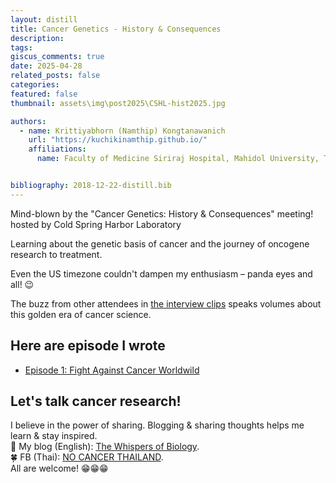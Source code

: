 ```yaml
---
layout: distill
title: Cancer Genetics - History & Consequences 
description: 
tags: 
giscus_comments: true
date: 2025-04-28
related_posts: false
categories: 
featured: false
thumbnail: assets\img\post2025\CSHL-hist2025.jpg

authors:
  - name: Krittiyabhorn (Namthip) Kongtanawanich
    url: "https://kuchikinamthip.github.io/"
    affiliations:
      name: Faculty of Medicine Siriraj Hospital, Mahidol University, Thailand


bibliography: 2018-12-22-distill.bib
---
```


Mind-blown by the "Cancer Genetics: History & Consequences" meeting!
hosted by Cold Spring Harbor Laboratory 

Learning about the genetic basis of cancer and the journey of oncogene research to treatment.

Even the US timezone couldn't dampen my enthusiasm – panda eyes and all! 😉

The buzz from other attendees in [the interview clips](https://www.youtube.com/watch?si=TTewb89yFdHivd3e&v=G3OeGiZZTWM&feature=youtu.be) speaks volumes about this golden era of cancer science.

## Here are episode I wrote
- [Episode 1: Fight Against Cancer Worldwild](https://thewhispersofbiology.blogspot.com/2025/04/fight-against-cancer-1932.html)

## Let's talk cancer research! 
I believe in the power of sharing. Blogging & sharing thoughts helps me learn & stay inspired. \
🌸 My blog (English): [The Whispers of Biology](https://kuchikinamthip.github.io/ ). \
🍀 FB (Thai): [NO CANCER THAILAND](https://www.facebook.com/NoCancerTH/). \
All are welcome! 😁😁😁